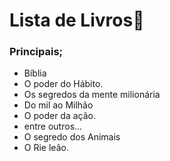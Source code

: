 # Lista de Livros:book:

### Principais;

- Bíblia
- O poder do Hábito.
- Os segredos da mente milionária
- Do mil ao Milhão
- O poder da ação.
- entre outros...
- O segredo dos Animais
- O Rie leão.
